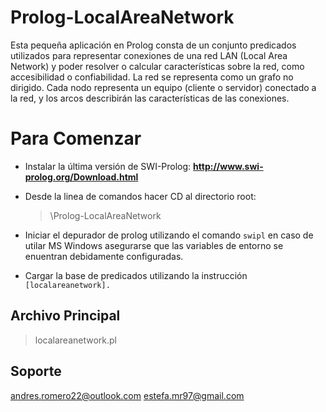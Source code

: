 
# Prolog-LocalAreaNetwork

Esta pequeña aplicación en Prolog consta de un conjunto predicados utilizados para representar conexiones de una red LAN (Local Area Network) y poder resolver o calcular características sobre la red, como accesibilidad o confiabilidad. La red se representa como un grafo no dirigido. Cada nodo representa un equipo (cliente o servidor) conectado a la red, y los arcos describirán las características de las conexiones.

# Para Comenzar

-   Instalar la última versión de SWI-Prolog: **http://www.swi-prolog.org/Download.html**
-  Desde la linea de comandos hacer CD al directorio root:

	> \Prolog-LocalAreaNetwork

-   Iniciar el depurador de prolog utilizando el comando `swipl` en caso de utilar MS Windows asegurarse que las variables de entorno se enuentran debidamente configuradas.
-   Cargar la base de predicados utilizando la instrucción `[localareanetwork].`

## Archivo Principal

> localareanetwork.pl

## Soporte
andres.romero22@outlook.com
estefa.mr97@gmail.com
